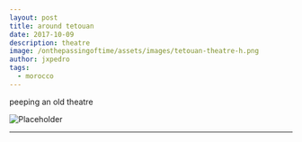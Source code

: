 ```yaml
---
layout: post
title: around tetouan
date: 2017-10-09
description: theatre
image: /onthepassingoftime/assets/images/tetouan-theatre-h.png
author: jxpedro
tags: 
  - morocco
---
```

<p >peeping an old theatre</p>

![Placeholder](/onthepassingoftime/assets/images/tetouan-theatre.jpeg)

<p></p>

<hr/>
